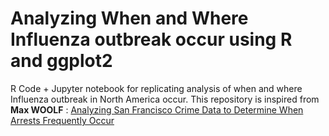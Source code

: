 # Analyzing When and Where Influenza outbreak occur using R and ggplot2

R Code + Jupyter notebook for replicating analysis of when and where Influenza outbreak in North America occur. This repository is inspired from __Max WOOLF__ : [Analyzing San Francisco Crime Data to Determine When Arrests Frequently Occur](https://github.com/minimaxir/sf-arrests-when-where/blob/master/crime_data_sf.ipynb)


